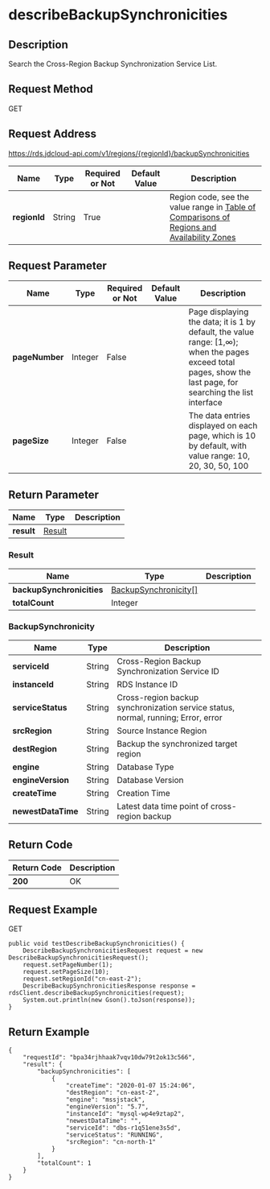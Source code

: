 # describeBackupSynchronicities


## Description
Search the Cross-Region Backup Synchronization Service List.

## Request Method
GET

## Request Address
https://rds.jdcloud-api.com/v1/regions/{regionId}/backupSynchronicities

|Name|Type|Required or Not|Default Value|Description|
|---|---|---|---|---|
|**regionId**|String|True| |Region code, see the value range in [Table of Comparisons of Regions and Availability Zones](../Enum-Definitions/Regions-AZ.md)|

## Request Parameter
|Name|Type|Required or Not|Default Value|Description|
|---|---|---|---|---|
|**pageNumber**|Integer|False| |Page displaying the data; it is 1 by default, the value range: [1,∞); when the pages exceed total pages, show the last page, for searching the list interface|
|**pageSize**|Integer|False| |The data entries displayed on each page, which is 10 by default, with value range: 10, 20, 30, 50, 100|


## Return Parameter
|Name|Type|Description|
|---|---|---|
|**result**|[Result](describebackupsynchronicities#result)| |

### <div id="result">Result</div>
|Name|Type|Description|
|---|---|---|
|**backupSynchronicities**|[BackupSynchronicity[]](describebackupsynchronicities#backupsynchronicity)| |
|**totalCount**|Integer| |
### <div id="backupsynchronicity">BackupSynchronicity</div>
|Name|Type|Description|
|---|---|---|
|**serviceId**|String|Cross-Region Backup Synchronization Service ID|
|**instanceId**|String|RDS Instance ID|
|**serviceStatus**|String|Cross-region backup synchronization service status, normal, running; Error, error|
|**srcRegion**|String|Source Instance Region|
|**destRegion**|String|Backup the synchronized target region|
|**engine**|String|Database Type|
|**engineVersion**|String|Database Version|
|**createTime**|String|Creation Time|
|**newestDataTime**|String|Latest data time point of cross-region backup|

## Return Code
|Return Code|Description|
|---|---|
|**200**|OK|

## Request Example
GET
```
public void testDescribeBackupSynchronicities() {
    DescribeBackupSynchronicitiesRequest request = new DescribeBackupSynchronicitiesRequest();
    request.setPageNumber(1);
    request.setPageSize(10);
    request.setRegionId("cn-east-2");
    DescribeBackupSynchronicitiesResponse response = rdsClient.describeBackupSynchronicities(request);
    System.out.println(new Gson().toJson(response));
}

```

## Return Example
```
{
    "requestId": "bpa34rjhhaak7vqv10dw79t2ok13c566", 
    "result": {
        "backupSynchronicities": [
            {
                "createTime": "2020-01-07 15:24:06", 
                "destRegion": "cn-east-2", 
                "engine": "mssjstack", 
                "engineVersion": "5.7", 
                "instanceId": "mysql-wp4e9ztap2", 
                "newestDataTime": "", 
                "serviceId": "dbs-r1q51ene3s5d", 
                "serviceStatus": "RUNNING", 
                "srcRegion": "cn-north-1"
            }
        ], 
        "totalCount": 1
    }
}
```
